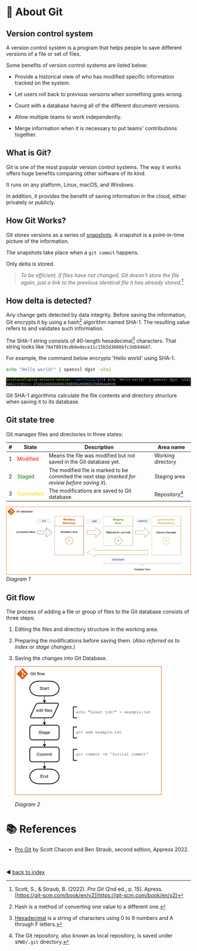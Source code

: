 # :book: About Git

## Version control system

A version control system is a program that helps people to save different versions of a file or set of files. 

Some benefits of version control systems are listed below:

- Provide a historical view of who has modified specific information tracked on the system.

- Let users roll back to previous versions when something goes wrong.

- Count with a database having all of the different document versions.

- Allow multiple teams to work independently.

- Merge information when it is necessary to put teams' contributions together.


## What is Git?

Git is one of the most popular version control systems. The way it works offers huge benefits comparing other software of its kind.

It runs on any platform, Linux, macOS, and Windows.

In addition, it provides the benefit of saving information in the cloud, either privately or publicly.

## How Git Works?

Git stores versions as a series of [snapshots](https://dictionary.cambridge.org/dictionary/english/snapshot). A snapshot is a point-in-time picture of the information.

The snapshots take place when a `git commit` happens. 

Only delta is stored. 

  > _To be efficient, if files have not changed, Git doesn't store the file again, just a link to the previous identical file it has already stored._[^1]


## How delta is detected?

Any change gets detected by data integrity. Before saving the information, Git encrypts it by using a hash[^2] algorithm named SHA-1. The resulting value refers to and validates such information.

The SHA-1 string consists of 40-length hexadecimal[^3] characters. 
That string looks like `78478919cdb0edece11c15b5d3666bfc3db946d7`.

For example, the command below encrypts 'Hello world' using SHA-1.

```bash
echo "Hello world!" | openssl dgst -sha1
```

  ![hash](../images/git_hash_example.png)

Git SHA-1 algorithms calculate the file contents and directory structure when saving it to its database.

## Git state tree

Git manages files and directories in three states:

|#|State|Description|Area name|
| --|--|--|--|
|1|<span style="color:red">Modified</span>|Means the file was modified but not saved in the Git database yet.|Working directory|
|2|<span style="color:green">Staged</span>|The modified file is marked to be commited the next step (_marked for review before saving it_).|Staging area|
|3|<span style="color:gold">Committed</span>|The modifications are saved to Git database.|Repository[^4]|

  ![git-db](../images/git_database.png)
  *Diagram 1*

## Git flow

The process of adding a file or group of files to the Git database consists of three steps:
1. Editing the files and directory structure in the working area.
2. Preparing the modifications before saving them. (_Also referred as to index or stage changes._)
3. Saving the changes into Git Database.


    ![git-db](../images/git_flow.png)
    
    *Diagram 2*

# :books: References

- [Pro Git](https://git-scm.com/book/en/v2) by Scott Chacon and Ben Straub, second edition, Appress 2022.


[^1]: Scott, S., & Straub, B. (2022). _Pro Git_ (2nd ed., p. 15). Apress. [https://git-scm.com/book/en/v2](https://git-scm.com/book/en/v2)

[^2]: Hash is a method of converting one value to a different one.

[^3]: [Hexadecimal](https://techterms.com/definition/hexadecimal) is a string of characters using 0 to 9 numbers and A through F letters.

[^4]: The Git repository, also known as local repository, is saved under `$PWD/.git` directory.


<br />

:arrow_backward: [back to index](../README)
